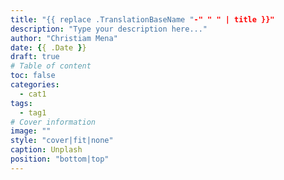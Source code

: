 ```yaml
---
title: "{{ replace .TranslationBaseName "-" " " | title }}"
description: "Type your description here..."
author: "Christiam Mena"
date: {{ .Date }}
draft: true
# Table of content
toc: false
categories:
  - cat1
tags:
  - tag1
# Cover information
image: ""
style: "cover|fit|none"
caption: Unplash
position: "bottom|top"
---
```

